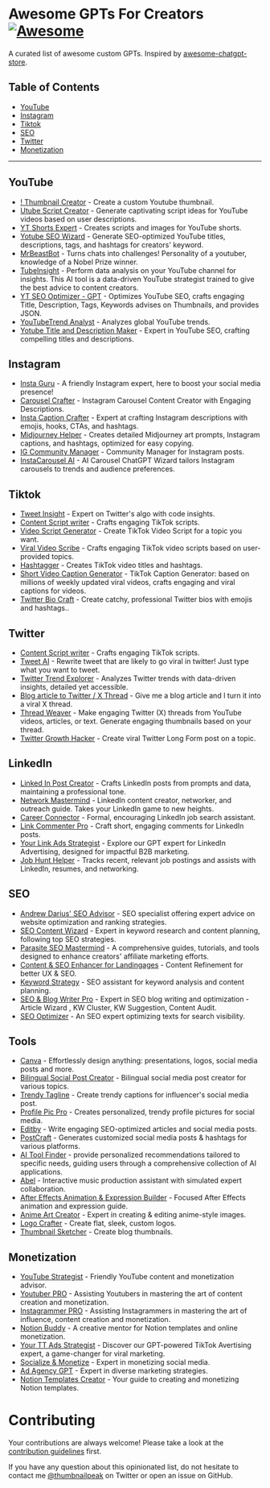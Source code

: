 # Awesome GPTs For Creators [![Awesome](https://cdn.rawgit.com/sindresorhus/awesome/d7305f38d29fed78fa85652e3a63e154dd8e8829/media/badge.svg)](https://github.com/sindresorhus/awesome)
A curated list of awesome custom GPTs. Inspired by [awesome-chatgpt-store](https://github.com/devisasari/awesome-chatgpt-store).
## Table of Contents
  - [YouTube](#youtube)
  - [Instagram](#instagram)
  - [Tiktok](#tiktok)
  - [SEO](#seo)
  - [Twitter](#twitter)
  - [Monetization](#monetization)

---

## YouTube
* [! Thumbnail Creator](https://gptstore.ai/gpts/tEzL0crkGf-thumbnail-creator) - Create a custom Youtube thumbnail.
* [Utube Script Creator](https://gptstore.ai/gpts/kXx4qubJp8-utube-script-creator) - Generate captivating script ideas for YouTube videos based on user descriptions.
* [YT Shorts Expert](https://gptstore.ai/gpts/otz0F1heeJ-yt-shorts-expert) - Creates scripts and images for YouTube shorts.
* [Yotube SEO Wizard](https://gptstore.ai/gpts/FsgDB85VVl-yotube-seo-wizard) - Generate SEO-optimized YouTube titles, descriptions, tags, and hashtags for creators' keyword.
* [MrBeastBot](https://gptstore.ai/gpts/zthkOKBjvz-mrbeastbot) - Turns chats into challenges! Personality of a youtuber, knowledge of a Nobel Prize winner.
* [TubeInsight](https://gptstore.ai/gpts/oPWfbykEKm-tubeinsight) - Perform data analysis on your YouTube channel for insights. This AI tool is a data-driven YouTube strategist trained to give the best advice to content creators.
* [YT SEO Optimizer - GPT](https://gptstore.ai/gpts/zx3Xu2ovoU-yt-seo-optimizer-gpt) - Optimizes YouTube SEO, crafts engaging Title, Description, Tags, Keywords advises on Thumbnails, and provides JSON.
* [YouTubeTrend Analyst](https://gptstore.ai/gpts/WxzzBuMIGJ-youtub-data-summarizer) - Analyzes global YouTube trends.
* [Yotube Title and Description Maker](https://gptstore.ai/gpts/BmtHk2p6a6-yotube-title-and-description-maker) - Expert in YouTube SEO, crafting compelling titles and descriptions.

## Instagram
* [Insta Guru](https://gptstore.ai/gpts/dpwUpUNx3h-insta-guru) - A friendly Instagram expert, here to boost your social media presence!
* [Carousel Crafter](https://gptstore.ai/gpts/v_W_E4xnFO-carousel-crafter) - Instagram Carousel Content Creator with Engaging Descriptions.
* [Insta Caption Crafter](https://gptstore.ai/gpts/0sF1fXfody-insta-caption-crafter) - Expert at crafting Instagram descriptions with emojis, hooks, CTAs, and hashtags.
* [Midjourney Helper](https://gptstore.ai/gpts/oqAsFojI5-midjourney-helper) - Creates detailed Midjourney art prompts, Instagram captions, and hashtags, optimized for easy copying.
* [IG Community Manager](https://gptstore.ai/gpts/q7gcwPxcLB-ig-helper) - Community Manager for Instagram posts.
* [InstaCarousel AI](https://gptstore.ai/gpts/nbX9fzSMET-instacarousel-ai-carousel-creation-for-instagram) - AI Carousel ChatGPT Wizard tailors Instagram carousels to trends and audience preferences.

## Tiktok
* [Tweet Insight](https://gptstore.ai/gpts/HRA77s6gIZ-tweet-insight) - Expert on Twitter's algo with code insights.
* [Content Script writer](https://gptstore.ai/gpts/lbyomKP0HI-content-script-writer) - Crafts engaging TikTok scripts.
* [Video Script Generator](https://gptstore.ai/gpts/KdmjfCKoFx-video-script-generator) - Create TikTok Video Script for a topic you want.
* [Viral Video Scribe](https://gptstore.ai/gpts/BuUcHfgx9P-viral-video-scribe) - Crafts engaging TikTok video scripts based on user-provided topics.
* [Hashtagger](https://gptstore.ai/gpts/vinGDkhuS-hashtagger) - Creates TikTok video titles and hashtags.
* [Short Video Caption Generator](https://gptstore.ai/gpts/o90evTXH0C-short-video-caption-generator) - TikTok Caption Generator: based on millions of weekly updated viral videos, crafts engaging and viral captions for videos.
* [Twitter Bio Craft](https://gptstore.ai/gpts/BBaT0m_A3x-twitter-bio-craft) - Create catchy, professional Twitter bios with emojis and hashtags..

## Twitter
* [Content Script writer](https://gptstore.ai/gpts/lbyomKP0HI-content-script-writer) - Crafts engaging TikTok scripts.
* [Tweet AI](https://gptstore.ai/gpts/ZFm3WlTGKe-tweet-ai) - Rewrite tweet that are likely to go viral in twitter! Just type what you want to tweet.
* [Twitter Trend Explorer](https://gptstore.ai/gpts/twQgO_7msP-twitter-trend-explorer) - Analyzes Twitter trends with data-driven insights, detailed yet accessible.
* [Blog article to Twitter / X Thread](https://gptstore.ai/gpts/h1qoBBYLC4-blog-article-to-twitter-x-thread) - Give me a blog article and I turn it into a viral X thread.
* [Thread Weaver](https://gptstore.ai/gpts/mkRlgcXkJv-thread-weaver) - Make engaging Twitter (X) threads from YouTube videos, articles, or text. Generate engaging thumbnails based on your thread.
* [Twitter Growth Hacker](https://gptstore.ai/gpts/s3N7EOTRNG-twitter-growth-hacker) - Create viral Twitter Long Form post on a topic.

## LinkedIn
* [Linked In Post Creator](https://gptstore.ai/gpts/MGouWWkUUs-linked-in-post-creator) - Crafts LinkedIn posts from prompts and data, maintaining a professional tone.
* [Network Mastermind](https://gptstore.ai/gpts/WvvIwAkemk-network-mastermind) - LinkedIn content creator, networker, and outreach guide. Takes your LinkedIn game to new heights.
* [Career Connector](https://gptstore.ai/gpts/8XCIRl66FC-career-connector) - Formal, encouraging LinkedIn job search assistant.
* [Link Commenter Pro](https://gptstore.ai/gpts/uYZQwNx19M-link-commenter-pro) - Craft short, engaging comments for LinkedIn posts.
* [Your Link Ads Strategist](https://gptstore.ai/gpts/5vIofenfMy-your-link-ads-strategist) - Explore our GPT expert for LinkedIn Advertising, designed for impactful B2B marketing.
* [Job Hunt Helper](https://gptstore.ai/gpts/EE13mYqtkt-job-hunt-helper) - Tracks recent, relevant job postings and assists with LinkedIn, resumes, and networking.

## SEO
* [Andrew Darius' SEO Advisor](https://gptstore.ai/gpts/pY4iOa64Yl-andrew-darius-seo-advisor) - SEO specialist offering expert advice on website optimization and ranking strategies.
* [SEO Content Wizard](https://gptstore.ai/gpts/DPB0Jm6B2s-seo-content-wizard) - Expert in keyword research and content planning, following top SEO strategies.
* [Parasite SEO Mastermind](https://gptstore.ai/gpts/W9CMDYqdMu-parasite-seo-mastermind) - A comprehensive guides, tutorials, and tools designed to enhance creators' affiliate marketing efforts.
* [Content & SEO Enhancer for Landingages](https://gptstore.ai/gpts/kHBNclL92J-content-seo-enhancer-for-landingages) - Content Refinement for better UX & SEO.
* [Keyword Strategy](https://gptstore.ai/gpts/Com1dP5Xk_-keyword-strategy) - SEO assistant for keyword analysis and content planning.
* [SEO & Blog Writer Pro](https://gptstore.ai/gpts/ok95FPEk41-seo-blog-writer-pro) - Expert in SEO blog writing and optimization - Article Wizard , KW Cluster, KW Suggestion, Content Audit.
* [SEO Optimizer](https://gptstore.ai/gpts/B4hROEqJIs-seo-optimizer) - An SEO expert optimizing texts for search visibility.

## Tools
* [Canva](https://gptstore.ai/gpts/4nBAUVbWT-canva) - Effortlessly design anything: presentations, logos, social media posts and more.
* [Bilingual Social Post Creator](https://gptstore.ai/gpts/MKRmiCVx1B-bilingual-social-post-creator) - Bilingual social media post creator for various topics.
* [Trendy Tagline](https://gptstore.ai/gpts/H9g3MdzG3M-) - Create trendy captions for influencer's social media post.
* [Profile Pic Pro](https://gptstore.ai/gpts/7aTDvCqGPm-profile-pic-pro) - Creates personalized, trendy profile pictures for social media.
* [Editby](https://gptstore.ai/gpts/_6HFmgKGUI-editby-seo-and-social-media-writer) - Write engaging SEO-optimized articles and social media posts.
* [PostCraft](https://gptstore.ai/gpts/wjufbB3mSq-postcraft) - Generates customized social media posts & hashtags for various platforms.
* [AI Tool Finder](https://gptstore.ai/gpts/JLPO47jD7l-ai-finder-net) - provide personalized recommendations tailored to specific needs, guiding users through a comprehensive collection of AI applications.
* [Abel](https://gptstore.ai/gpts/i3ytcAH4D3-abel) - Interactive music production assistant with simulated expert collaboration.
* [After Effects Animation & Expression Builder](https://gptstore.ai/gpts/yhR1GLD0dY-after-effects-animation-expression-builder) - Focused After Effects animation and expression guide.
* [Anime Art Creator](https://gptstore.ai/gpts/HTX5isqUGs-anime-art-creator) - Expert in creating & editing anime-style images.
* [Logo Crafter](https://gptstore.ai/gpts/IgZqEnO4vf-logo-crafter) - Create flat, sleek, custom logos.
* [Thumbnail Sketcher](https://gptstore.ai/gpts/lRIqkqVLk-thumbnail-sketcher) - Create blog thumbnails.

## Monetization
* [YouTube Strategist](https://gptstore.ai/gpts/thzW_3c1Ip-youtube-strategist) - Friendly YouTube content and monetization advisor.
* [Youtuber PRO](https://gptstore.ai/gpts/zsRNZ2rjJy-youtuber-pro) - Assisting Youtubers in mastering the art of content creation and monetization.
* [Instagrammer PRO](https://gptstore.ai/gpts/kNixFw4Cwy-instagrammer-pro) - Assisting Instagrammers in mastering the art of influence, content creation and monetization.
* [Notion Buddy](https://gptstore.ai/gpts/70yYKTxhrd-notion-buddy) - A creative mentor for Notion templates and online monetization.
* [Your TT Ads Strategist](https://gptstore.ai/gpts/YCMtpYveTk-your-tt-ads-strategist) - Discover our GPT-powered TikTok Avertising expert, a game-changer for viral marketing.
* [Socialize & Monetize](https://gptstore.ai/gpts/kpNkjHFqox-socialize-monetize) - Expert in monetizing social media.
* [Ad Agency GPT](https://gptstore.ai/gpts/hl1ktxdr9-the-ad-agency-gpt) - Expert in diverse marketing strategies.
* [Notion Templates Creator](https://gptstore.ai/gpts/sJ2IJpg9VG-notion-templates-creator) - Your guide to creating and monetizing Notion templates.


# Contributing

Your contributions are always welcome! Please take a look at the [contribution guidelines](https://github.com/thumbnailpeak-head/awesome-creators-chatgpt/blob/main/CONTRIBUTING.md) first.

If you have any question about this opinionated list, do not hesitate to contact me [@thumbnailpeak](https://twitter.com/thumbnailpeak) on Twitter or open an issue on GitHub.
